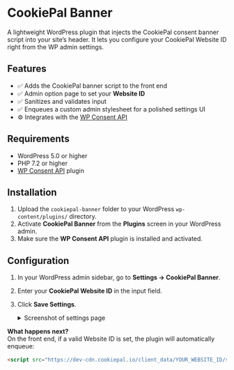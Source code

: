 # CookiePal Banner

A lightweight WordPress plugin that injects the CookiePal consent banner script into your site’s header. It lets you configure your CookiePal Website ID right from the WP admin settings.


## Features

- ✅ Adds the CookiePal banner script to the front end  
- ✅ Admin option page to set your **Website ID**  
- ✅ Sanitizes and validates input  
- ✅ Enqueues a custom admin stylesheet for a polished settings UI  
- ⚙️ Integrates with the [WP Consent API](https://wordpress.org/plugins/wp-consent-api/)


## Requirements

- WordPress 5.0 or higher  
- PHP 7.2 or higher  
- [WP Consent API](https://wordpress.org/plugins/wp-consent-api/) plugin  


## Installation

1. Upload the `cookiepal-banner` folder to your WordPress `wp-content/plugins/` directory.  
2. Activate **CookiePal Banner** from the **Plugins** screen in your WordPress admin.  
3. Make sure the **WP Consent API** plugin is installed and activated.


## Configuration

1. In your WordPress admin sidebar, go to **Settings → CookiePal Banner**.  
2. Enter your **CookiePal Website ID** in the input field.  
3. Click **Save Settings**.  

   <details>
   <summary>Screenshot of settings page</summary>

   ![CookiePal Settings Screenshot](./images/wordpress-cookiepal-settings.png)
   <!-- Replace with your actual screenshot URL -->
   </details>

**What happens next?**  
On the front end, if a valid Website ID is set, the plugin will automatically enqueue:
```html
<script src="https://dev-cdn.cookiepal.io/client_data/YOUR_WEBSITE_ID/script.js?source=wordpress"></script>
